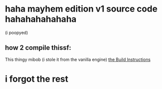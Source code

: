 # haha mayhem edition v1 source code hahahahahahaha
(i poopyed)

## how 2 compile thissf:
This thingy mibob (i stole it from the vanilla engine) [the Build Instructions](./BUILDING.md)

# i forgot the rest